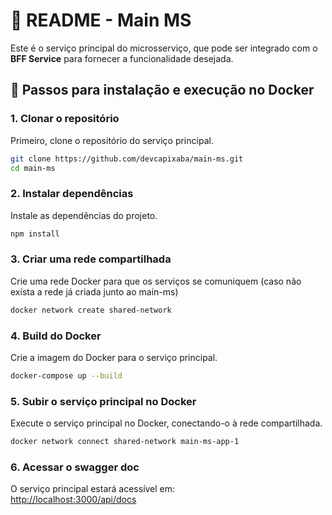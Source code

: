 
# 📖 README - Main MS

Este é o serviço principal do microsserviço, que pode ser integrado com o **BFF Service** para fornecer a funcionalidade desejada.

## 🔧 Passos para instalação e execução no Docker

### 1. Clonar o repositório
Primeiro, clone o repositório do serviço principal.

```bash
git clone https://github.com/devcapixaba/main-ms.git
cd main-ms
```

### 2. Instalar dependências
Instale as dependências do projeto.

```bash
npm install
```

### 3. Criar uma rede compartilhada
Crie uma rede Docker para que os serviços se comuniquem (caso não exista a rede já criada junto ao main-ms)

```bash
docker network create shared-network
```

### 4. Build do Docker
Crie a imagem do Docker para o serviço principal.

```bash
docker-compose up --build
```

### 5. Subir o serviço principal no Docker
Execute o serviço principal no Docker, conectando-o à rede compartilhada.

```bash
docker network connect shared-network main-ms-app-1
```

### 6. Acessar o swagger doc
O serviço principal estará acessível em:  
[http://localhost:3000/api/docs](http://localhost:3000/api/docs)

